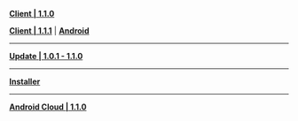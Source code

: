 **[Client | 1.1.0](https://autopatchcn.yuanshen.com/client_app/pc_mihoyo/20201111_bc67429d0c160eff/YuanShen_1.1.0.zip)**

**[Client | 1.1.1](https://autopatchcn.yuanshen.com/client_app/pc_bilibili/20201111_9c7d3041605f7e18/YuanShen_1.1.1.zip)** | **[Android](https://autopatchcn.yuanshen.com/client_app/Android/20201111_c957958f02d43b5b/yuanshen_1.1.1_mihoyo.apk)**

---

**[Update | 1.0.1 - 1.1.0](https://autopatchcn.yuanshen.com/client_app/update/hk4e_cn/7/1.0.1_1.1.0_diff_V57fzsBp.zip)**

---

**[Installer](https://autopatchcn.yuanshen.com/client_app/launcher/20201015_f35779e57151600e/pcbackup1/yuanshen_setup_20201015.exe)**

---

**[Android Cloud | 1.1.0](https://autopatchcn.yuanshen.com/cloudgame/android_app/release/e4e7d1dd8cdaa696/yscloud_1.1.0.apk)**

